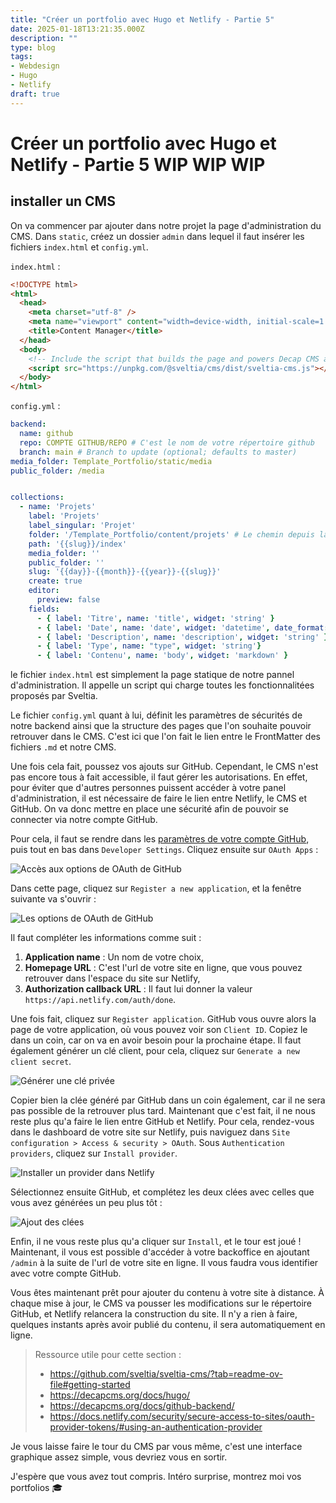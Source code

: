 ```yaml
---
title: "Créer un portfolio avec Hugo et Netlify - Partie 5"
date: 2025-01-18T13:21:35.000Z
description: ""
type: blog
tags:
- Webdesign
- Hugo
- Netlify
draft: true
---
```


# Créer un portfolio avec Hugo et Netlify - Partie 5 WIP  WIP WIP

## installer un CMS 

On va commencer par ajouter dans notre projet la page d'administration du CMS. Dans `static`, créez un dossier `admin` dans lequel il faut insérer les fichiers `index.html` et `config.yml`. 


`index.html` : 


```html
<!DOCTYPE html>
<html>
  <head>
    <meta charset="utf-8" />
    <meta name="viewport" content="width=device-width, initial-scale=1.0" />
    <title>Content Manager</title>
  </head>
  <body>
    <!-- Include the script that builds the page and powers Decap CMS and sveltia CMS-->
    <script src="https://unpkg.com/@sveltia/cms/dist/sveltia-cms.js"></script>
  </body>
</html>
```


`config.yml` : 


```yml
backend:
  name: github
  repo: COMPTE GITHUB/REPO # C'est le nom de votre répertoire github
  branch: main # Branch to update (optional; defaults to master)
media_folder: Template_Portfolio/static/media
public_folder: /media


collections:
  - name: 'Projets'
    label: 'Projets'
    label_singular: 'Projet'
    folder: '/Template_Portfolio/content/projets' # Le chemin depuis la racine du site, à adapter selon votre projet
    path: '{{slug}}/index'
    media_folder: ''
    public_folder: ''
    slug: '{{day}}-{{month}}-{{year}}-{{slug}}'
    create: true
    editor:
      preview: false
    fields:
      - { label: 'Titre', name: 'title', widget: 'string' }
      - { label: 'Date', name: 'date', widget: 'datetime', date_format: "DD.MM.YYYY", time_format: "HH:mm"}
      - { label: 'Description', name: 'description', widget: 'string' }
      - { label: 'Type', name: "type", widget: 'string'}
      - { label: 'Contenu', name: 'body', widget: 'markdown' }
```


le fichier `index.html` est simplement la page statique de notre pannel d'administration. Il appelle un script qui charge toutes les fonctionnalitées proposés par Sveltia. 

Le fichier `config.yml` quant à lui, définit les paramètres de sécurités de notre backend ainsi que la structure des pages que l'on souhaite pouvoir retrouver dans le CMS. C'est ici que l'on fait le lien entre le FrontMatter des fichiers `.md` et notre CMS.

Une fois cela fait, poussez vos ajouts sur GitHub. Cependant, le CMS n'est pas encore tous à fait accessible, il faut gérer les autorisations. En effet, pour éviter que d'autres personnes puissent accéder à votre panel d'administration, il est nécessaire de faire le lien entre Netlify, le CMS et GitHub. On va donc mettre en place une sécurité afin de pouvoir se connecter via notre compte GitHub.


Pour cela, il faut se rendre dans les [paramètres de votre compte GitHub](https://github.com/settings/profile), puis tout en bas dans `Developer Settings`. Cliquez ensuite sur `OAuth Apps` : 


![Accès aux options de OAuth de GitHub](acces-oaut-setting.png "Accès aux options de OAuth de GitHub")


Dans cette page, cliquez sur `Register a new application`, et la fenêtre suivante va s'ouvrir : 


![Les options de OAuth de GitHub](oauth-github.png "Les options de OAuth de GitHub")


Il faut compléter les informations comme suit : 


1. **Application name** : Un nom de votre choix,
2. **Homepage URL** : C'est l'url de votre site en ligne, que vous pouvez retrouver dans l'espace du site sur Netlify,
3. **Authorization callback URL** : Il faut lui donner la valeur `https://api.netlify.com/auth/done`.


Une fois fait, cliquez sur `Register application`. GitHub vous ouvre alors la page de votre application, où vous pouvez voir son `Client ID`. Copiez le dans un coin, car on va en avoir besoin pour la prochaine étape. Il faut également générer un clé client, pour cela, cliquez sur `Generate a new client secret`.


![Générer une clé privée](generate-secret-id.png "Générer une clé privée")


Copier bien la clée généré par GitHub dans un coin également, car il ne sera pas possible de la retrouver plus tard. Maintenant que c'est fait, il ne nous reste plus qu'a faire le lien entre GitHub et Netlify. Pour cela, rendez-vous dans le dashboard de votre site sur Netlify, puis naviguez dans `Site configuration > Access & security > OAuth`. Sous `Authentication providers`, cliquez sur `Install provider`. 


![Installer un provider dans Netlify](install-provider-netliffy.png "Installer un provider dans Netlify")


Sélectionnez ensuite GitHub, et complétez les deux clées avec celles que vous avez générées un peu plus tôt :


![Ajout des clées](install-provider-netlify-secret.png "Ajout des clés")


Enfin, il ne vous reste plus qu'a cliquer sur `Install`, et le tour est joué ! Maintenant, il vous est possible d'accéder à votre backoffice en ajoutant `/admin` à la suite de l'url de votre site en ligne. Il vous faudra vous identifier avec votre compte GitHub. 


Vous êtes maintenant prêt pour ajouter du contenu à votre site à distance. À chaque mise à jour, le CMS va pousser les modifications sur le répertoire GitHub, et Netlify relancera la construction du site. Il n'y a rien à faire, quelques instants après avoir publié du contenu, il sera automatiquement en ligne. 


> Ressource utile pour cette section : 
> * <https://github.com/sveltia/sveltia-cms/?tab=readme-ov-file#getting-started>
> * <https://decapcms.org/docs/hugo/>
> * <https://decapcms.org/docs/github-backend/>
> * <https://docs.netlify.com/security/secure-access-to-sites/oauth-provider-tokens/#using-an-authentication-provider>


Je vous laisse faire le tour du CMS par vous même, c'est une interface graphique assez simple, vous devriez vous en sortir.

J'espère que vous avez tout compris. Intéro surprise, montrez moi vos portfolios :mortar_board: